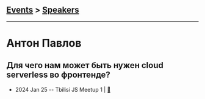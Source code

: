 ## [Events](../README.md) > [Speakers](../speakers.md)
---

# Антон Павлов

## Для чего нам может быть нужен cloud serverless во фронтенде?
- 2024 Jan 25 -- Tbilisi JS Meetup 1  | [:notebook:](https://t.me/tbilisi_js_chat/2374)  
